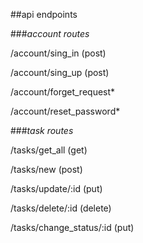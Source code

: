 ##api endpoints

###*account routes*

/account/sing_in (post)

/account/sing_up (post)

/account/forget_request*

/account/reset_password*

###*task routes*

/tasks/get_all (get)

/tasks/new (post)

/tasks/update/:id (put)

/tasks/delete/:id (delete)

/tasks/change_status/:id (put)



